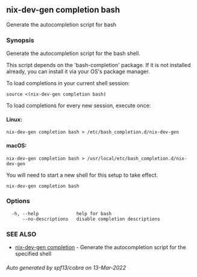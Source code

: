## nix-dev-gen completion bash

Generate the autocompletion script for bash

### Synopsis

Generate the autocompletion script for the bash shell.

This script depends on the 'bash-completion' package.
If it is not installed already, you can install it via your OS's package manager.

To load completions in your current shell session:

	source <(nix-dev-gen completion bash)

To load completions for every new session, execute once:

#### Linux:

	nix-dev-gen completion bash > /etc/bash_completion.d/nix-dev-gen

#### macOS:

	nix-dev-gen completion bash > /usr/local/etc/bash_completion.d/nix-dev-gen

You will need to start a new shell for this setup to take effect.


```
nix-dev-gen completion bash
```

### Options

```
  -h, --help              help for bash
      --no-descriptions   disable completion descriptions
```

### SEE ALSO

* [nix-dev-gen completion](nix-dev-gen_completion.md)	 - Generate the autocompletion script for the specified shell

###### Auto generated by spf13/cobra on 13-Mar-2022
